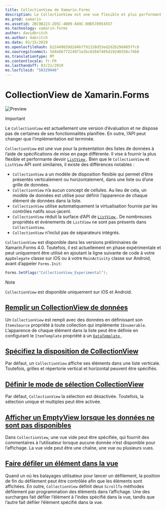 ```yaml
---
title: CollectionView de Xamarin.Forms
description: Le CollectionView est une vue flexible et plus performant pour la présentation des listes de données à l’aide des spécifications de mise en page différente.
ms.prod: xamarin
ms.assetid: 2BC9B223-2D5C-4B09-849C-B9D578954557
ms.technology: xamarin-forms
author: davidbritch
ms.author: dabritch
ms.date: 03/15/2019
ms.openlocfilehash: b22449659d2d4b7791328d53ed2d2b29d405ffc8
ms.sourcegitcommit: 5d4e6677224971e2bc0268f405d192d0358c74b8
ms.translationtype: MT
ms.contentlocale: fr-FR
ms.lasthandoff: 03/21/2019
ms.locfileid: "58329946"
---
```

# <a name="xamarinforms-collectionview"></a>CollectionView de Xamarin.Forms

![Preview](~/media/shared/preview.png)

> [!IMPORTANT]
> Le `CollectionView` est actuellement une version d’évaluation et ne dispose pas de certaines de ses fonctionnalités planifiée. En outre, l’API peut changer que l’implémentation est terminée.

`CollectionView` est une vue pour la présentation des listes de données à l’aide de spécifications de mise en page différente. Il vise à fournir la plus flexible et performante devoir [ `ListView` ](xref:Xamarin.Forms.ListView). Bien que le `CollectionView` et `ListView` API sont similaires, il existe des différences notables :

- `CollectionView` a un modèle de disposition flexible qui permet d’être présentés verticalement ou horizontalement, dans une liste ou d’une grille de données.
- `CollectionView` n’a aucun concept de cellules. Au lieu de cela, un modèle de données est utilisé pour définir l’apparence de chaque élément de données dans la liste.
- `CollectionView` utilise automatiquement la virtualisation fournie par les contrôles natifs sous-jacent.
- `CollectionView` réduit la surface d’API de [ `ListView` ](xref:Xamarin.Forms.ListView). De nombreuses propriétés et événements de `ListView` ne sont pas présents dans `CollectionView`.
- `CollectionView` n’inclut pas de séparateurs intégrés.

`CollectionView` est disponible dans les versions préliminaires de Xamarin.Forms 4.0. Toutefois, il est actuellement en phase expérimentale et peut uniquement être utilisé en ajoutant la ligne suivante de code à votre `AppDelegate` classe sur iOS ou à votre `MainActivity` classe sur Android, avant d’appeler `Forms.Init`:

```csharp
Forms.SetFlags("CollectionView_Experimental");
```

> [!NOTE]
> `CollectionView` est disponible uniquement sur iOS et Android.

## <a name="populate-collectionview-with-datapopulate-datamd"></a>[Remplir un CollectionView de données](populate-data.md)

Un `CollectionView` est rempli avec des données en définissant son `ItemsSource` propriété à toute collection qui implémente `IEnumerable`. L’apparence de chaque élément dans la liste peut être définie en configurant le `ItemTemplate` propriété à un [ `DataTemplate` ](xref:Xamarin.Forms.DataTemplate).

## <a name="specify-collectionview-layoutlayoutmd"></a>[Spécifiez la disposition de CollectionView](layout.md)

Par défaut, un `CollectionView` affiche ses éléments dans une liste verticale. Toutefois, grilles et répertorie vertical et horizontal peuvent être spécifiés.

## <a name="set-collectionview-selection-modeselectionmd"></a>[Définir le mode de sélection CollectionView](selection.md)

Par défaut, `CollectionView` la sélection est désactivée. Toutefois, la sélection unique et multiples peut être activée.

## <a name="display-an-emptyview-when-data-is-unavailableemptyviewmd"></a>[Afficher un EmptyView lorsque les données ne sont pas disponibles](emptyview.md)

Dans `CollectionView`, une vue vide peut être spécifiée, qui fournit des commentaires à l’utilisateur lorsque aucune donnée n’est disponible pour l’affichage. La vue vide peut être une chaîne, une vue ou plusieurs vues.

## <a name="scroll-an-item-into-viewscrollingmd"></a>[Faire défiler un élément dans la vue](scrolling.md)

Quand un où les balayages utilisateur pour lancer un défilement, la position de fin du défilement peut être contrôlée afin que les éléments sont affichées. En outre, `CollectionView` définit deux `ScrollTo` méthodes défilement par programmation des éléments dans l’affichage. Une des surcharges fait défiler l’élément à l’index spécifié dans la vue, tandis que l’autre fait défiler l’élément spécifié dans la vue.
